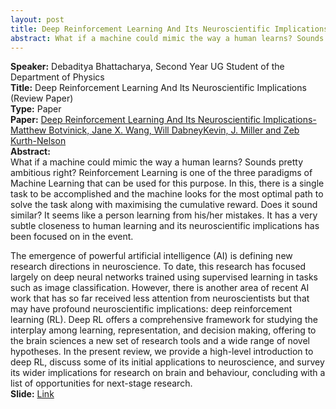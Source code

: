 ```yaml
---
layout: post
title: Deep Reinforcement Learning And Its Neuroscientific Implications
abstract: What if a machine could mimic the way a human learns? Sounds pretty ambitious right? Reinforcement Learning is one of the three paradigms of Machine Learning that can be used for this purpose. 
---
```

**Speaker:** Debaditya Bhattacharya, Second Year UG Student of the Department of Physics <br>
**Title:** Deep Reinforcement Learning And Its Neuroscientific Implications (Review Paper) <br>
**Type:** Paper <br>
**Paper:** [Deep Reinforcement Learning And Its Neuroscientific Implications-Matthew Botvinick, Jane X. Wang, Will DabneyKevin, J. Miller and Zeb Kurth-Nelson](https://www.sciencedirect.com/science/article/pii/S0896627320304682) <br>
**Abstract:** 
<br>What if a machine could mimic the way a human learns? Sounds pretty ambitious right? Reinforcement Learning is one of the three paradigms of Machine Learning that can be used for this purpose. In this, there is a single task to be accomplished and the machine looks for the most optimal path to solve the task along with maximising the cumulative reward. Does it sound similar? It seems like a person learning from his/her mistakes. It has a very subtle closeness to human learning and its neuroscientific implications has been focused on in the event. <br>

The emergence of powerful artificial intelligence (AI) is defining new research directions in neuroscience. To date, this research has focused largely on deep neural networks trained using supervised learning in tasks such as image classification. However, there is another area of recent AI work that has so far received less attention from neuroscientists but that may have profound neuroscientific implications: deep reinforcement learning (RL). Deep RL offers a comprehensive framework
for studying the interplay among learning, representation, and decision making, offering to the brain sciences a new set of research tools and a wide range of novel hypotheses. In the present review, we provide a high-level introduction to deep RL, discuss some of its initial applications to neuroscience, and survey its wider implications for research on brain and behaviour, concluding with a list of opportunities for next-stage research.<br>
**Slide:** [Link](https://drive.google.com/file/d/14zTuzP_zoCCJSTfhb7J5ZcElREnCcP8Z/view?usp=sharing) <br>
